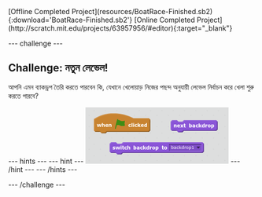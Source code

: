 <div class="p-hero-buttons">
 [Offline Completed Project](resources/BoatRace-Finished.sb2){:download='BoatRace-Finished.sb2'}
 [Online Completed Project](http://scratch.mit.edu/projects/63957956/#editor){:target="_blank"}
</div>

\--- challenge \---

## Challenge: নতুন লেভেল!

আপনি এমন ব্যাকড্রপ তৈরি করতে পারবেন কি, যেখানে খেলোয়াড় নিজের পছন্দ অনুযায়ী লেভেল নির্বাচন করে খেলা শুরু করতে পারবে?

\--- hints \--- \--- hint \--- ![screenshot](images/boat-levels-blocks.png) \--- /hint \--- \--- /hints \---

\--- /challenge \---